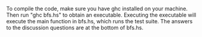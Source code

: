 To compile the code, make sure you have ghc installed on your machine.
Then run "ghc bfs.hs" to obtain an executable.
Executing the executable will execute the main function in bfs.hs,
which runs the test suite. The answers to the discussion questions are at
the bottom of bfs.hs.